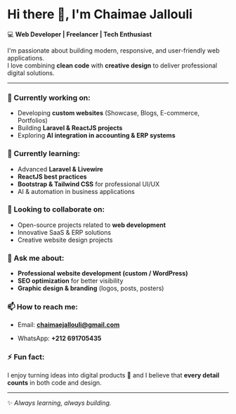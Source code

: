 # Hi there 👋, I'm Chaimae Jallouli  

💻 **Web Developer | Freelancer | Tech Enthusiast**  

I'm passionate about building modern, responsive, and user-friendly web applications.  
I love combining **clean code** with **creative design** to deliver professional digital solutions.  

---

### 🔭 Currently working on:
- Developing **custom websites** (Showcase, Blogs, E-commerce, Portfolios)  
- Building **Laravel & ReactJS projects**  
- Exploring **AI integration in accounting & ERP systems**  

### 🌱 Currently learning:
- Advanced **Laravel & Livewire**  
- **ReactJS best practices**  
- **Bootstrap & Tailwind CSS** for professional UI/UX  
- AI & automation in business applications  

### 👯 Looking to collaborate on:
- Open-source projects related to **web development**  
- Innovative SaaS & ERP solutions  
- Creative website design projects  

### 💬 Ask me about:
- **Professional website development (custom / WordPress)**  
- **SEO optimization** for better visibility  
- **Graphic design & branding** (logos, posts, posters)  

### 📫 How to reach me:
- Email: **chaimaejallouli@gmail.com**  
<!-- - LinkedIn: [linkedin.com/in/chaimaejallouli](#)  -->
- WhatsApp: **+212 691705435**  

### ⚡ Fun fact:
I enjoy turning ideas into digital products 🚀 and I believe that **every detail counts** in both code and design.  

---
✨ *Always learning, always building.*  
